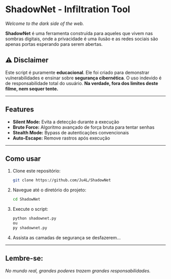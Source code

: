 # ShadowNet - Infiltration Tool

*Welcome to the dark side of the web.*

**ShadowNet** é uma ferramenta construída para aqueles que vivem nas sombras digitais, onde a privacidade é uma ilusão e as redes sociais são apenas portas esperando para serem abertas.

## ⚠️ Disclaimer

Este script é puramente **educacional**. Ele foi criado para demonstrar vulnerabilidades e ensinar sobre **segurança cibernética**. O uso indevido é de responsabilidade total do usuário. **Na verdade, fora dos limites deste filme, nem sequer tente.**

---

## Features

- **Silent Mode:** Evita a detecção durante a execução
- **Brute Force:** Algoritmo avançado de força bruta para tentar senhas
- **Stealth Mode:** Bypass de autenticações convencionais
- **Auto-Escape:** Remove rastros após execução

---

## Como usar

1. Clone este repositório:
    ```bash
    git clone https://github.com/Ju4L/ShadowNet
    ```

2. Navegue até o diretório do projeto:
    ```bash
    cd ShadowNet
    ```

3. Execute o script:
    ```bash
    python shadownet.py
    ou
    py shadownet.py
    ```

4. Assista as camadas de segurança se desfazerem...

---

## Lembre-se:
*No mundo real, grandes poderes trazem grandes responsabilidades.*

